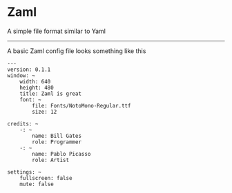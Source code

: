 # Zaml
A simple file format similar to Yaml

---

A basic Zaml config file looks something like this

```
---
version: 0.1.1
window: ~
	width: 640
	height: 480
	title: Zaml is great
	font: ~
		file: Fonts/NotoMono-Regular.ttf
		size: 12

credits: ~
	-: ~
		name: Bill Gates
		role: Programmer
	-: ~
		name: Pablo Picasso
		role: Artist

settings: ~
	fullscreen: false
	mute: false
  ```
